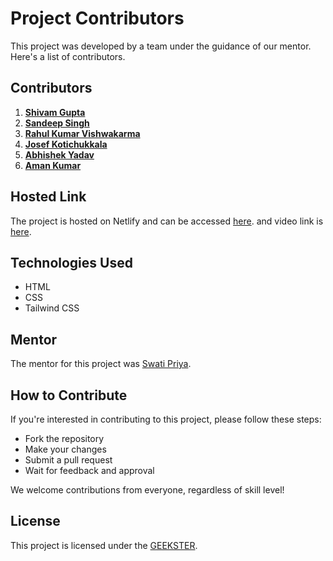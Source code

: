 # Project Contributors

This project was developed by a team under the guidance of our mentor. Here's a list of contributors.

## Contributors

1. **[Shivam Gupta](link-to-profile)** 
2. **[Sandeep Singh](link-to-profile)** 
3. **[Rahul Kumar Vishwakarma](link-to-profile)** 
4. **[Josef Kotichukkala](link-to-profile)**
5. **[Abhishek Yadav](link-to-profile)**
6. **[Aman Kumar](link-to-profile)** 

## Hosted Link

The project is hosted on Netlify and can be accessed [here](https://friendly-moxie-cc41a5.netlify.app/).
and video link is  [here](https://drive.google.com/file/d/1BZUszH5ApXKeTB2-oHTHjy-BOJCkNsRM/view?usp=sharing).

## Technologies Used

- HTML
- CSS
- Tailwind CSS

## Mentor

The mentor for this project was [Swati Priya](https://www.linkedin.com/in/swatipriya87899/).

## How to Contribute

If you're interested in contributing to this project, please follow these steps:
- Fork the repository
- Make your changes
- Submit a pull request
- Wait for feedback and approval

We welcome contributions from everyone, regardless of skill level!

## License

This project is licensed under the [GEEKSTER](https://www.geekster.in/).
